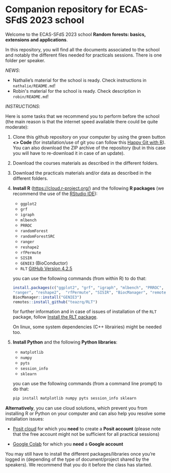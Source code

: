 
# Companion repository for ECAS-SFdS 2023 school

Welcome to the ECAS-SFdS 2023 school **Random forests: basics,
extensions and applications**.

In this repository, you will find all the documents associated to the
school and notably the different files needed for practicals sessions.
There is one folder per speaker.

*NEWS*:

- Nathalie’s material for the school is ready. Check instructions in
  `nathalie/README.md`!
- Robin's material for the school is ready. Check description in
`robin/README.md`!

*INSTRUCTIONS*:

Here is some tasks that we recommend you to perform before the school
(the main reason is that the internet speed available there could be
quite moderate):

1.  Clone this github repository on your computer by using the green
    button **\<\> Code** (for installation/use of git you can follow
    this [Happy Git with
    R](https://happygitwithr.com/install-git.html)). You can also
    download the ZIP archive of the repository (but in this case you
    will have to re-download it in case of an update).

2.  Download the courses materials as described in the different folders.

3.  Download the practicals materials and/or data as described in the
    different folders.

4.  **Install R** (<https://cloud.r-project.org/>) and the following **R
    packages** (we recommend the use of the [RStudio
    IDE](https://posit.co/download/rstudio-desktop/)):

    - `ggplot2`
    - `grf`
    - `igraph`
    - `mlbench`
    - `PRROC`
    - `randomForest`
    - `randomForestSRC`
    - `ranger`
    - `reshape2`
    - `rfPermute`
    - `SISIR`
    - `GENIE3` (BioConductor)
    - `RLT` [GitHub Version 4.2.5](https://github.com/teazrq/RLT)

    you can use the following commands (from within R) to do that:

    ``` r
    install.packages(c("ggplot2", "grf", "igraph", "mlbench", "PRROC", "randomForest", "randomForestSRC",
    "ranger", "reshape2",  "rfPermute", "SISIR", "BiocManager", "remotes"))
    BiocManager::install("GENIE3")                   
    remotes::install_github("teazrq/RLT")
    ```

    for further information and in case of issues of installation of the
    `RLT` package, follow [Install the RLT
    package](https://teazrq.github.io/random-forests-tutorial/rlab/basics/packages.html#Install_the_RLT_Package).
    
    On linux, some system dependencies (C++ librairies) might be needed too.

5.  **Install Python** and the following **Python libraries**:

    - `matplotlib`
    - `numpy`
    - `pyts`
    - `session_info`
    - `sklearn`
    
    you can use the following commands (from a command line prompt) to do that:
    
    ``` bash
    pip install matplotlib numpy pyts session_info sklearn
    ```

**Alternatively**, you can use cloud solutions, which prevent you from
installing R or Python on your computer and can also help you resolve
some installation issues:

- [Posit cloud](https://posit.cloud/) for which you **need** to create a
  **Posit account** (please note that the free account might not be sufficient 
  for all practical sessions)

- [Google Colab](https://colab.research.google.com/) for which you
  **need** a **Google account**

You may still have to install the different packages/libraries once
you’re logged in (depending of the type of document/project shared by
the speakers). We recommend that you do it before the class has started.
